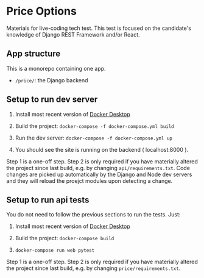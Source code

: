 # Price Options 

Materials for live-coding tech test. This test is focused on the candidate's knowledge of Django REST Framework and/or React.

## App structure
This is a monorepo containing one app.
  - `/price/`: the Django backend

## Setup to run dev server 
  1. Install most recent version of [Docker Desktop](https://www.docker.com/products/docker-desktop)

  2. Build the project: 
  ```docker-compose -f docker-compose.yml build```

  3. Run the dev server:
  ```docker-compose -f docker-compose.yml up```

  4. You should see the site is running on the backend ( localhost:8000 ).

Step 1 is a one-off step. Step 2 is only required if you have materially altered the project since last build, e.g. by changing `api/requirements.txt`. Code changes are picked up automatically by the Django and Node dev servers and they will reload the proejct modules upon detecting a change.

## Setup to run api tests
You do not need to follow the previous sections to run the tests. Just:

   1. Install most recent version of [Docker Desktop](https://www.docker.com/products/docker-desktop)

  2. Build the project:
  ```docker-compose build```

  3. ```docker-compose run web pytest```

  Step 1 is a one-off step. Step 2 is only required if you have materially altered the project since last build, e.g. by changing `price/requirements.txt`.